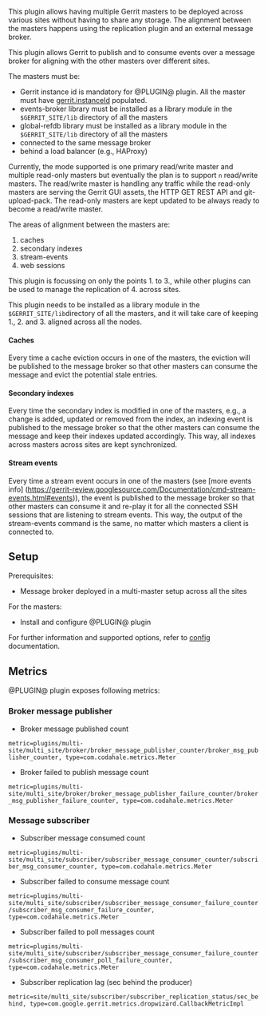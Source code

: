 This plugin allows having multiple Gerrit masters to be deployed across
various sites without having to share any storage. The alignment between
the masters happens using the replication plugin and an external message
broker.

This plugin allows Gerrit to publish and to consume events over a
message broker for aligning with the other masters over different sites.

The masters must be:
* Gerrit instance id is mandatory for @PLUGIN@ plugin. All the master 
  must have [gerrit.instanceId](https://gerrit-review.googlesource.com/Documentation/config-gerrit.html#gerrit) populated.
* events-broker library must be installed as a library module in the
  `$GERRIT_SITE/lib` directory of all the masters
* global-refdb library must be installed as a library module in the
  `$GERRIT_SITE/lib` directory of all the masters
* connected to the same message broker
* behind a load balancer (e.g., HAProxy)

Currently, the mode supported is one primary read/write master and multiple
read-only masters but eventually the plan is to support `n` read/write masters.
The read/write master is handling any traffic while the
read-only masters are serving the Gerrit GUI assets, the HTTP GET REST API and
git-upload-pack. The read-only masters are kept updated to be always
ready to become a read/write master.

The areas of alignment between the masters are:

1. caches
2. secondary indexes
3. stream-events
4. web sessions

This plugin is focussing on only the points 1. to 3., while other plugins can be
used to manage the replication of 4. across sites.

This plugin needs to be installed as a library module in the
`$GERRIT_SITE/lib`directory of all the masters, and it will take care of
keeping 1., 2. and 3. aligned across all the nodes.

#### Caches
Every time a cache eviction occurs in one of the masters, the eviction will be
published to the message broker so that other masters can consume the message
and evict the potential stale entries.

#### Secondary indexes
Every time the secondary index is modified in one of the masters, e.g., a change
is added, updated or removed from the index, an indexing event is published to the
message broker so that the other masters can consume the message and keep their indexes
updated accordingly. This way, all indexes across masters across sites are kept synchronized.

#### Stream events
Every time a stream event occurs in one of the masters (see [more events info]
(https://gerrit-review.googlesource.com/Documentation/cmd-stream-events.html#events)),
the event is published to the message broker so that other masters can consume it and
re-play it for all the connected SSH sessions that are listening to stream events.
This way, the output of the stream-events command is the same, no matter which masters a client
is connected to.


## Setup

Prerequisites:

* Message broker deployed in a multi-master setup across all the sites

For the masters:

* Install and configure @PLUGIN@ plugin

For further information and supported options, refer to [config](config.md)
documentation.

## Metrics

@PLUGIN@ plugin exposes following metrics:

### Broker message publisher
* Broker message published count

`metric=plugins/multi-site/multi_site/broker/broker_message_publisher_counter/broker_msg_publisher_counter, type=com.codahale.metrics.Meter`

* Broker failed to publish message count

`metric=plugins/multi-site/multi_site/broker/broker_message_publisher_failure_counter/broker_msg_publisher_failure_counter, type=com.codahale.metrics.Meter`

### Message subscriber
* Subscriber message consumed count

`metric=plugins/multi-site/multi_site/subscriber/subscriber_message_consumer_counter/subscriber_msg_consumer_counter, type=com.codahale.metrics.Meter`

* Subscriber failed to consume message count

`metric=plugins/multi-site/multi_site/subscriber/subscriber_message_consumer_failure_counter/subscriber_msg_consumer_failure_counter, type=com.codahale.metrics.Meter`

* Subscriber failed to poll messages count

`metric=plugins/multi-site/multi_site/subscriber/subscriber_message_consumer_failure_counter/subscriber_msg_consumer_poll_failure_counter, type=com.codahale.metrics.Meter`

* Subscriber replication lag (sec behind the producer)

`metric=site/multi_site/subscriber/subscriber_replication_status/sec_behind, type=com.google.gerrit.metrics.dropwizard.CallbackMetricImpl`
